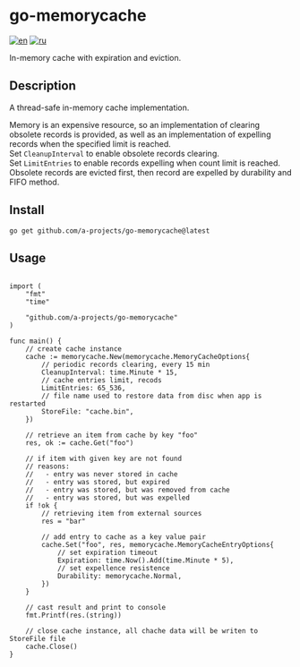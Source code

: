# go-memorycache
[![en](https://img.shields.io/badge/lang-en-red.svg)](README.md)
[![ru](https://img.shields.io/badge/lang-ru-green.svg)](README.ru.md)

In-memory cache with expiration and eviction.

## Description
A thread-safe in-memory cache implementation.

Memory is an expensive resource, so an implementation of clearing obsolete records is provided, as well as an implementation of expelling records when the specified limit is reached.<br>
Set `CleanupInterval` to enable obsolete records clearing.<br>
Set `LimitEntries` to enable records expelling when count limit is reached.<br>
Obsolete records are evicted first, then record are expelled by durability and FIFO method.

## Install
```
go get github.com/a-projects/go-memorycache@latest
```

## Usage
```golang

import (
	"fmt"
	"time"

	"github.com/a-projects/go-memorycache"
)

func main() {
	// create cache instance
	cache := memorycache.New(memorycache.MemoryCacheOptions{
		// periodic records clearing, every 15 min
		CleanupInterval: time.Minute * 15,
		// cache entries limit, recods
		LimitEntries: 65_536,
		// file name used to restore data from disc when app is restarted
		StoreFile: "cache.bin",
	})

	// retrieve an item from cache by key "foo"
	res, ok := cache.Get("foo")

	// if item with given key are not found
	// reasons:
	//   - entry was never stored in cache
	//   - entry was stored, but expired
	//   - entry was stored, but was removed from cache
	//   - entry was stored, but was expelled
	if !ok {
		// retrieving item from external sources
		res = "bar"

		// add entry to cache as a key value pair
		cache.Set("foo", res, memorycache.MemoryCacheEntryOptions{
			// set expiration timeout
			Expiration: time.Now().Add(time.Minute * 5),
			// set expellence resistence
			Durability: memorycache.Normal,
		})
	}

	// cast result and print to console
	fmt.Printf(res.(string))

	// close cache instance, all chache data will be writen to StoreFile file
	cache.Close()
}
```
